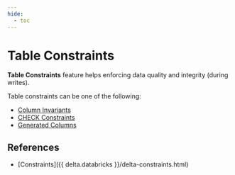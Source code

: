 ```yaml
---
hide:
  - toc
---
```


# Table Constraints

**Table Constraints** feature helps enforcing data quality and integrity (during writes).

Table constraints can be one of the following:

* [Column Invariants](../column-invariants/index.md)
* [CHECK Constraints](../check-constraints/index.md)
* [Generated Columns](../generated-columns/index.md)

## References

* [Constraints]({{ delta.databricks }}/delta-constraints.html)
